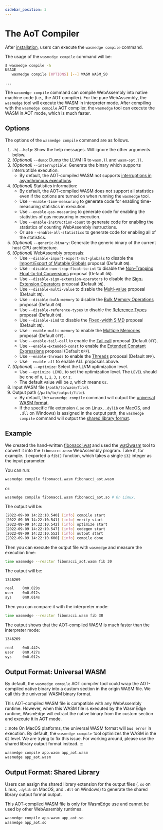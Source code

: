 ```yaml
---
sidebar_position: 3
---
```


# The AoT Compiler

After [installation](../install.md#install), users can execute the `wasmedge compile` command.

The usage of the `wasmedge compile` command will be:

```bash
$ wasmedge compile -h
USAGE
   wasmedge compile [OPTIONS] [--] WASM WASM_SO

...
```

The `wasmedge compile` command can compile WebAssembly into native machine code (i.e., the AOT compiler). For the pure WebAssembly, the `wasmedge` tool will execute the WASM in interpreter mode. After compiling with the `wasmedge compile` AOT compiler, the `wasmedge` tool can execute the WASM in AOT mode, which is much faster.

## Options

The options of the `wasmedge compile` command are as follows.

1. `-h|--help`: Show the help messages. Will ignore the other arguments below.
2. _(Optional)_ `--dump`: Dump the LLVM IR to `wasm.ll` and `wasm-opt.ll`.
3. _(Optional)_ `--interruptible`: Generate the binary which supports interruptible execution.
   - By default, the AOT-compiled WASM not supports [interruptions in asynchronous executions](../../embed/c/reference/0.12.x#async).
4. _(Optional)_ Statistics information:
   - By default, the AOT-compiled WASM does not support all statistics even if the options are turned on when running the `wasmedge` tool.
   - Use `--enable-time-measuring` to generate code for enabling time-measuring statistics in execution.
   - Use `--enable-gas-measuring` to generate code for enabling the statistics of gas measuring in execution.
   - Use `--enable-instruction-count` to generate code for enabling the statistics of counting WebAssembly instructions.
   - Or use `--enable-all-statistics` to generate code for enabling all of the statistics.
5. _(Optional)_ `--generic-binary`: Generate the generic binary of the current host CPU architecture.
6. _(Optional)_ WebAssembly proposals:
   - Use `--disable-import-export-mut-globals` to disable the [Import/Export of Mutable Globals](https://github.com/WebAssembly/mutable-global) proposal (Default `ON`).
   - Use `--disable-non-trap-float-to-int` to disable the [Non-Trapping Float-to-Int Conversions](https://github.com/WebAssembly/nontrapping-float-to-int-conversions) proposal (Default `ON`).
   - Use `--disable-sign-extension-operators` to disable the [Sign-Extension Operators](https://github.com/WebAssembly/sign-extension-ops) proposal (Default `ON`).
   - Use `--disable-multi-value` to disable the [Multi-value](https://github.com/WebAssembly/multi-value) proposal (Default `ON`).
   - Use `--disable-bulk-memory` to disable the [Bulk Memory Operations](https://github.com/WebAssembly/bulk-memory-operations) proposal (Default `ON`).
   - Use `--disable-reference-types` to disable the [Reference Types](https://github.com/WebAssembly/reference-types) proposal (Default `ON`).
   - Use `--disable-simd` to disable the [Fixed-width SIMD](https://github.com/webassembly/simd) proposal (Default `ON`).
   - Use `--enable-multi-memory` to enable the [Multiple Memories](https://github.com/WebAssembly/multi-memory) proposal (Default `OFF`).
   - Use `--enable-tail-call` to enable the [Tail call](https://github.com/WebAssembly/tail-call) proposal (Default `OFF`).
   - Use `--enable-extended-const` to enable the [Extended Constant Expressions](https://github.com/WebAssembly/extended-const) proposal (Default `OFF`).
   - Use `--enable-threads` to enable the [Threads](https://github.com/webassembly/threads) proposal (Default `OFF`).
   - Use `--enable-all` to enable ALL proposals above.
7. _(Optional)_ `--optimize`: Select the LLVM optimization level.
   - Use `--optimize LEVEL` to set the optimization level. The `LEVEL` should be one of `0`, `1`, `2`, `3`, `s`, or `z`.
   - The default value will be `2`, which means `O2`.
8. Input WASM file (`/path/to/wasm/file`).
9. Output path (`/path/to/output/file`).
   - By default, the `wasmedge compile` command will output the [universal WASM format](#output-format-universal-wasm).
   - If the specific file extension (`.so` on Linux, `.dylib` on MacOS, and `.dll` on Windows) is assigned in the output path, the `wasmedge compile` command will output the [shared library format](#output-format-shared-library).

## Example

We created the hand-written [fibonacci.wat](https://github.com/WasmEdge/WasmEdge/raw/master/examples/wasm/fibonacci.wat) and used the [wat2wasm](https://webassembly.github.io/wabt/demo/wat2wasm/) tool to convert it into the `fibonacci.wasm` WebAssembly program. Take it, for example. It exported a `fib()` function, which takes a single `i32` integer as the input parameter.

You can run:

```bash
wasmedge compile fibonacci.wasm fibonacci_aot.wasm
```

or:

```bash
wasmedge compile fibonacci.wasm fibonacci_aot.so # On Linux.
```

The output will be:

```bash
[2022-09-09 14:22:10.540] [info] compile start
[2022-09-09 14:22:10.541] [info] verify start
[2022-09-09 14:22:10.542] [info] optimize start
[2022-09-09 14:22:10.547] [info] codegen start
[2022-09-09 14:22:10.552] [info] output start
[2022-09-09 14:22:10.600] [info] compile done
```

Then you can execute the output file with `wasmedge` and measure the execution time:

```bash
time wasmedge --reactor fibonacci_aot.wasm fib 30
```

The output will be:

```bash
1346269

real    0m0.029s
user    0m0.012s
sys     0m0.014s
```

Then you can compare it with the interpreter mode:

```bash
time wasmedge --reactor fibonacci.wasm fib 30
```

The output shows that the AOT-compiled WASM is much faster than the interpreter mode:

```bash
1346269

real    0m0.442s
user    0m0.427s
sys     0m0.012s
```

## Output Format: Universal WASM

By default, the `wasmedge compile` AOT compiler tool could wrap the AOT-compiled native binary into a custom section in the origin WASM file. We call this the universal WASM binary format.

This AOT-compiled WASM file is compatible with any WebAssembly runtime. However, when this WASM file is executed by the WasmEdge runtime, WasmEdge will extract the native binary from the custom section and execute it in AOT mode.

<!-- prettier-ignore -->
:::note
On MacOS platforms, the universal WASM format will `bus error` in execution. By default, the `wasmedge compile` tool optimizes the WASM in the `O2` level. We are trying to fix this issue. For working around, please use the shared library output format instead.
:::

```bash
wasmedge compile app.wasm app_aot.wasm
wasmedge app_aot.wasm
```

## Output Format: Shared Library

Users can assign the shared library extension for the output files (`.so` on Linux, `.dylib` on MacOS, and `.dll` on Windows) to generate the shared library output format output.

This AOT-compiled WASM file is only for WasmEdge use and cannot be used by other WebAssembly runtimes.

```bash
wasmedge compile app.wasm app_aot.so
wasmedge app_aot.so
```
